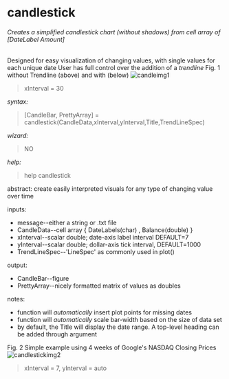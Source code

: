 # candlestick
###### Creates a simplified candlestick chart (without shadows) from cell array of [DateLabel Amount]

Designed for easy visualization of changing values, with single values for each unique date
User has full control over the addition of a *trendline*
Fig. 1   without Trendline (above) and with (below)
![candleimg1](https://user-images.githubusercontent.com/46664545/52989157-29434780-33d0-11e9-8da7-772e4531380f.jpg)
> xInterval = 30


*syntax:*
> [CandleBar, PrettyArray] = candlestick(CandleData,xInterval,yInterval,Title,TrendLineSpec)

*wizard:*
> NO

*help:*
> help candlestick

abstract: create easily interpreted visuals for any type of changing value over time
  
inputs:
- message--either a string or .txt file
- CandleData--cell array { DateLabels(char) , Balance(double) }
- xInterval--scalar double; date-axis label interval DEFAULT=7
- yInterval--scalar double; dollar-axis tick interval, DEFAULT=1000
- TrendLineSpec--'LineSpec' as commonly used in plot()
      
output:
- CandleBar--figure
- PrettyArray--nicely formatted matrix of values as doubles

notes:
- function will *automatically* insert plot points for missing dates
- function will *automatically* scale bar-width based on the size of data set
- by default, the Title will display the date range. A top-level heading can be added through argument

Fig. 2   Simple example using 4 weeks of Google's NASDAQ Closing Prices
![candlestickimg2](https://user-images.githubusercontent.com/46664545/52988742-6dcde380-33ce-11e9-85c8-131c360ac45a.jpg)
> xInterval = 7, yInterval = auto


